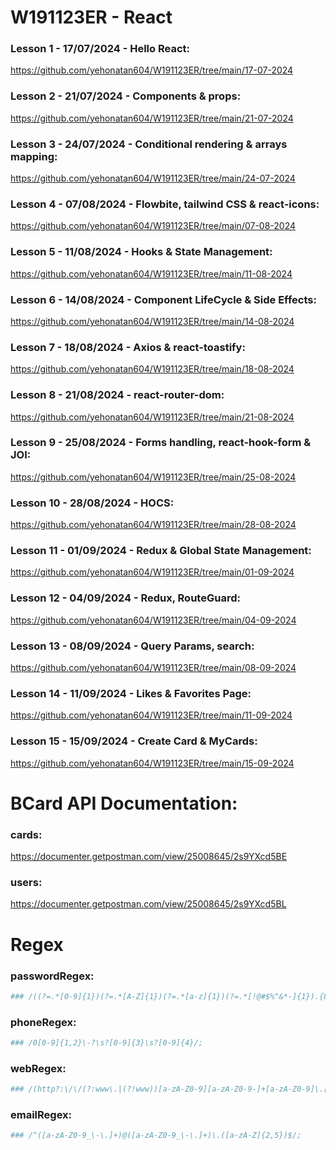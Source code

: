 # W191123ER - React 

### Lesson 1 - 17/07/2024 - Hello React:
https://github.com/yehonatan604/W191123ER/tree/main/17-07-2024

### Lesson 2 - 21/07/2024 - Components & props:
https://github.com/yehonatan604/W191123ER/tree/main/21-07-2024

### Lesson 3 - 24/07/2024 - Conditional rendering & arrays mapping:
https://github.com/yehonatan604/W191123ER/tree/main/24-07-2024

### Lesson 4 - 07/08/2024 - Flowbite, tailwind CSS & react-icons:
https://github.com/yehonatan604/W191123ER/tree/main/07-08-2024

### Lesson 5 - 11/08/2024 - Hooks & State Management:
https://github.com/yehonatan604/W191123ER/tree/main/11-08-2024

### Lesson 6 - 14/08/2024 - Component LifeCycle & Side Effects:
https://github.com/yehonatan604/W191123ER/tree/main/14-08-2024

### Lesson 7 - 18/08/2024 - Axios & react-toastify:
https://github.com/yehonatan604/W191123ER/tree/main/18-08-2024

### Lesson 8 - 21/08/2024 - react-router-dom:
https://github.com/yehonatan604/W191123ER/tree/main/21-08-2024

### Lesson 9 - 25/08/2024 - Forms handling, react-hook-form & JOI:
https://github.com/yehonatan604/W191123ER/tree/main/25-08-2024

### Lesson 10 - 28/08/2024 - HOCS:
https://github.com/yehonatan604/W191123ER/tree/main/28-08-2024

### Lesson 11 - 01/09/2024 - Redux & Global State Management:
https://github.com/yehonatan604/W191123ER/tree/main/01-09-2024

### Lesson 12 - 04/09/2024 - Redux, RouteGuard:
https://github.com/yehonatan604/W191123ER/tree/main/04-09-2024

### Lesson 13 - 08/09/2024 - Query Params, search:
https://github.com/yehonatan604/W191123ER/tree/main/08-09-2024

### Lesson 14 - 11/09/2024 - Likes & Favorites Page:
https://github.com/yehonatan604/W191123ER/tree/main/11-09-2024

### Lesson 15 - 15/09/2024 - Create Card & MyCards:
https://github.com/yehonatan604/W191123ER/tree/main/15-09-2024

#
# BCard API Documentation:

### cards: 
https://documenter.getpostman.com/view/25008645/2s9YXcd5BE

### users: 
https://documenter.getpostman.com/view/25008645/2s9YXcd5BL
#
# Regex

### passwordRegex:
``` bash
### /((?=.*[0-9]{1})(?=.*[A-Z]{1})(?=.*[a-z]{1})(?=.*[!@#$%^&*-]{1}).{8,20})/;
```

### phoneRegex:
``` bash
### /0[0-9]{1,2}\-?\s?[0-9]{3}\s?[0-9]{4}/;
```

### webRegex:
``` bash
### /(http?:\/\/(?:www\.|(?!www))[a-zA-Z0-9][a-zA-Z0-9-]+[a-zA-Z0-9]\.[^\s]{2,}|www\.[a-zA-Z0-9][a-zA-Z0-9-]+[a-zA-Z0-9]\.[^\s]{2,}|https?:\/\/(?:www\.|(?!www))[a-zA-Z0-9]+\.[^\s]{2,}|www\.[a-zA-Z0-9]+\.[^\s]{2,})/
```

### emailRegex: 
``` bash
### /^([a-zA-Z0-9_\-\.]+)@([a-zA-Z0-9_\-\.]+)\.([a-zA-Z]{2,5})$/;
```
